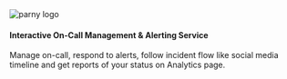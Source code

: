 <html>
    <img src="https://cdn.parny.io/landing/parnySideways.svg" alt="parny logo" class="NavbarElements__NavLogoImg-sc-bve1gd-4 iaxFvg">
    <h4>Interactive On-Call Management & Alerting Service</h4>
    <p>Manage on-call, respond to alerts, follow incident flow like social media timeline and get reports of your status on Analytics page.</p>
</html>

